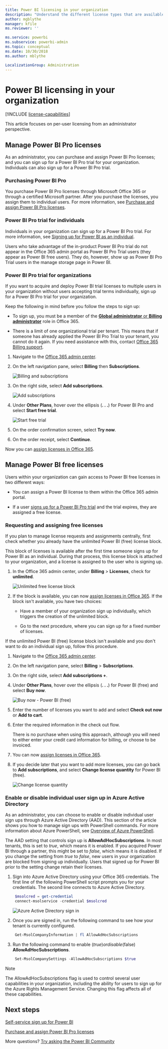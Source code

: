 ```yaml
---
title: Power BI licensing in your organization 
description: "Understand the different license types that are available in Power BI: free licensing, Power BI Pro, and Power BI Premium."
author: mgblythe
manager: kfile
ms.reviewer: ''

ms.service: powerbi
ms.subservice: powerbi-admin
ms.topic: conceptual
ms.date: 10/30/2018
ms.author: mblythe

LocalizationGroup: Administration
---
```


# Power BI licensing in your organization

[!INCLUDE [license-capabilities](includes/license-capabilities.md)]

This article focuses on per-user licensing from an administrator perspective.

## Manage Power BI Pro licenses

As an administrator, you can purchase and assign Power BI Pro licenses; and you can sign up for a Power BI Pro trial for your organization. Individuals can also sign up for a Power BI Pro trial.

### Purchasing Power BI Pro

You purchase Power BI Pro licenses through Microsoft Office 365 or through a certified Microsoft partner. After you purchase the licenses, you assign them to individual users. For more information, see [Purchase and assign Power BI Pro licenses](service-admin-purchasing-power-bi-pro.md).

### Power BI Pro trial for individuals

Individuals in your organization can sign up for a Power BI Pro trial. For more information, see [Signing up for Power BI as an individual](service-self-service-signup-for-power-bi.md).

Users who take advantage of the in-product Power BI Pro trial do not appear in the Office 365 admin portal as Power BI Pro Trial users (they appear as Power BI free users). They do, however, show up as Power BI Pro Trial users in the manage storage page in Power BI.

### Power BI Pro trial for organizations

If you want to acquire and deploy Power BI trial licenses to multiple users in your organization without users accepting trial terms individually, sign up for a Power BI Pro trial for your organization.

Keep the following in mind before you follow the steps to sign up:

* To sign up, you must be a member of the [**Global administrator** or **Billing administrator**](https://support.office.com/article/about-office-365-admin-roles-da585eea-f576-4f55-a1e0-87090b6aaa9d) role in Office 365.

* There is a limit of one organizational trial per tenant. This means that if someone has already applied the Power BI Pro Trial to your tenant, you cannot do it again. If you need assistance with this, contact [Office 365 Billing support](https://support.office.microsoft.com/article/contact-support-for-business-products-admin-help-32a17ca7-6fa0-4870-8a8d-e25ba4ccfd4b?CorrelationId=552bbf37-214f-4202-80cb-b94240dcd671).

1. Navigate to the [Office 365 admin center](https://portal.office.com/adminportal/home#/homepage).

1. On the left navigation pane, select **Billing** then **Subscriptions**.

   ![Billing and subscriptions](media/service-admin-licensing-organization/service-power-bi-pro-in-your-organization-05.png)

1. On the right side, select **Add subscriptions**.

   ![Add subscriptions](media/service-admin-licensing-organization/service-power-bi-pro-in-your-organization-06.png)

1. Under **Other Plans**, hover over the ellipsis (**. . .**) for Power BI Pro and select **Start free trial**.

   ![Start free trial](media/service-admin-licensing-organization/service-power-bi-pro-in-your-organization-07.png) 

1. On the order confirmation screen, select **Try now**.

1. On the order receipt, select **Continue**.

Now you can [assign licenses in Office 365](https://support.office.com/article/assign-licenses-to-users-in-office-365-for-business-997596b5-4173-4627-b915-36abac6786dc).

## Manage Power BI free licenses

Users within your organization can gain access to Power BI free licenses in two different ways:

* You can assign a Power BI license to them within the Office 365 admin portal.

* If a user [signs up for a Power BI Pro trial](service-self-service-signup-for-power-bi.md) and the trial expires, they are assigned a free license.

### Requesting and assigning free licenses

If you plan to manage license requests and assignments centrally, first check whether you already have the unlimited Power BI (free) license block.

This block of licenses is available after the first time someone signs up for Power BI as an individual. During that process, this license block is attached to your organization, and a license is assigned to the user who is signing up.

1. In the Office 365 admin center, under **Billing** > **Licenses**, check for **unlimited**.

    ![Unlimited free license block](media/service-admin-licensing-organization/unlimited-licenses.png)

1. If the block is available, you can now [assign licenses in Office 365](https://support.office.com/article/assign-licenses-to-users-in-office-365-for-business-997596b5-4173-4627-b915-36abac6786dc). If the block isn't available, you have two choices:

    * Have a member of your organization sign up individually, which triggers the creation of the unlimited block.

    * Go to the next procedure, where you can sign up for a fixed number of licenses.

If the unlimited Power BI (free) license block isn't available and you don't want to do an individual sign up, follow this procedure.

1. Navigate to the [Office 365 admin center](https://portal.office.com/admin/default.aspx).

1. On the left navigation pane, select **Billing** > **Subscriptions**.

1. On the right side, select **Add subscriptions +**.

1. Under **Other Plans**, hover over the ellipsis (**. . .**) for Power BI (free) and select **Buy now**.

    ![Buy now - Power BI (free)](media/service-admin-licensing-organization/buy-powerbi-free.png)

1. Enter the number of licenses you want to add and select **Check out now** or **Add to cart**.

1. Enter the required information in the check out flow.

    There is no purchase when using this approach, although you will need to either enter your credit card information for billing, or choose to be invoiced.

1. You can now [assign licenses in Office 365](https://support.office.com/article/assign-licenses-to-users-in-office-365-for-business-997596b5-4173-4627-b915-36abac6786dc).

1. If you decide later that you want to add more licenses, you can go back to **Add subscriptions**, and select **Change license quantity** for Power BI (free).

    ![Change license quantity](media/service-admin-licensing-organization/change-license-quantity.png)

### Enable or disable individual user sign up in Azure Active Directory

As an administrator, you can choose to enable or disable individual user sign ups through Azure Active Directory (AAD). This section of the article shows you how to manage sign ups with PowerShell commands. For more information about Azure PowerShell, see [Overview of Azure PowerShell](/powershell/azure/overview).

The AAD setting that controls sign up is **AllowAdHocSubscriptions**. In most tenants, this is set to *true*, which means it is enabled. If you acquired Power BI through a partner, this might be set to *false*, which means it is disabled. If you change the setting from *true* to *false*, new users in your organization are blocked from signing up individually. Users that signed up for Power BI prior to the setting change retain their licenses.

1. Sign into Azure Active Directory using your Office 365 credentials. The first line of the following PowerShell script prompts you for your credentials. The second line connects to Azure Active Directory.

    ```powershell
     $msolcred = get-credential
     connect-msolservice -credential $msolcred
    ```

   ![Azure Active Directory sign in](media/service-admin-licensing-organization/aad-signin.png)

1. Once you are signed in, run the following command to see how your tenant is currently configured.

    ```powershell
     Get-MsolCompanyInformation | fl AllowAdHocSubscriptions
    ```
1. Run the following command to enable ($true) or disable ($false) **AllowAdHocSubscriptions**.

    ```powershell
     Set-MsolCompanySettings -AllowAdHocSubscriptions $true
    ```

> [!NOTE]
> The AllowAdHocSubscriptions flag is used to control several user capabilities in your organization, including the ability for users to sign up for the Azure Rights Management Service. Changing this flag affects all of these capabilities.

## Next steps

[Self-service sign up for Power BI](service-self-service-signup-for-power-bi.md)  

[Purchase and assign Power BI Pro licenses](service-admin-purchasing-power-bi-pro.md)

More questions? [Try asking the Power BI Community](http://community.powerbi.com/)